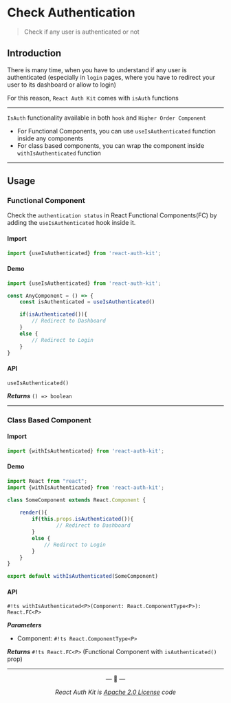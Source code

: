 # Check Authentication

> Check if any user is authenticated or not

## Introduction

There is many time, when you have to understand if any user is authenticated 
(especially in `login` pages, where you have to redirect your user to its dashboard or allow to login)

For this reason, `React Auth Kit` comes with `isAuth` functions

---

`IsAuth` functionality available in both `hook` and `Higher Order Component`

- For Functional Components, you can use `useIsAuthenticated` function inside any components
- For class based components, you can wrap the component inside `withIsAuthenticated` function

---

## Usage
### Functional Component

Check the `authentication status` in React Functional Components(FC) by adding the `useIsAuthenticated` hook inside it.

#### Import

```jsx
import {useIsAuthenticated} from 'react-auth-kit';
```

#### Demo

```jsx
import {useIsAuthenticated} from 'react-auth-kit';

const AnyComponent = () => {
    const isAuthenticated = useIsAuthenticated()

    if(isAuthenticated()){
        // Redirect to Dashboard
    }
    else {
        // Redirect to Login
    }
}
```

#### API

`useIsAuthenticated()`

_**Returns**_  `() => boolean`

---

### Class Based Component

#### Import

```javascript
import {withIsAuthenticated} from 'react-auth-kit';
```

#### Demo
```javascript
import React from "react";
import {withIsAuthenticated} from 'react-auth-kit';

class SomeComponent extends React.Component {
    
    render(){
        if(this.props.isAuthenticated()){
                // Redirect to Dashboard
        }
        else {
            // Redirect to Login
        }
    }
}

export default withIsAuthenticated(SomeComponent)
```

#### API
`#!ts withIsAuthenticated<P>(Component: React.ComponentType<P>): React.FC<P>`

_**Parameters**_

- Component: `#!ts React.ComponentType<P>`

_**Returns**_  `#!ts React.FC<P>` (Functional Component with `isAuthenticated()` prop)

---

<p style="text-align: center">&mdash; 🔑  &mdash;</p>
<p style="text-align: center"><i>React Auth Kit is <a href="https://github.com/react-auth-kit/react-auth-kit/blob/master/LICENSE">Apache 2.0 License</a> code</i></p>